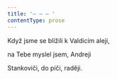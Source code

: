 ```yaml
---
title: '– – – '
contentType: prose
---
```


Když jsme se blížili k Valdicím alejí,

na Tebe myslel jsem, Andreji

Stankoviči, do píči, raději.
